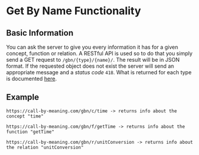 # Get By Name Functionality

## Basic Information

You can ask the server to give you every information it has for a given concept, function or relation. A RESTful API is used so to do that you simply send a GET request to `/gbn/{type}/{name}/`. The result will be in JSON format. If the requested object does not exist the server will send an appropriate message and a *status code* `418`. What is returned for each type is documented [here](./MODELS.md).

## Example

``` http
https://call-by-meaning.com/gbn/c/time -> returns info about the concept "time"

https://call-by-meaning.com/gbn/f/getTime -> returns info about the function "getTime"

https://call-by-meaning.com/gbn/r/unitConversion -> returns info about the relation "unitConversion"
```